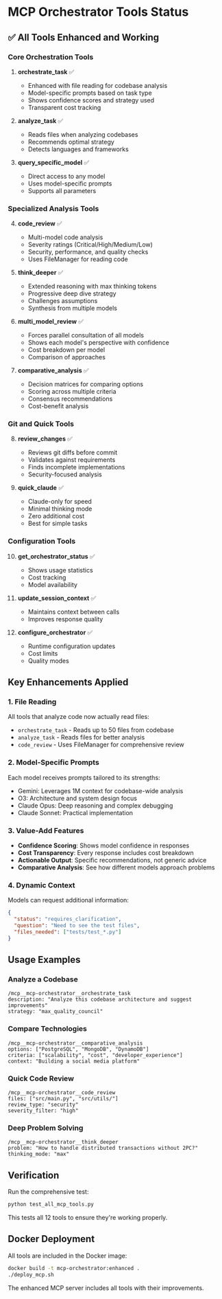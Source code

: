 # MCP Orchestrator Tools Status

## ✅ All Tools Enhanced and Working

### Core Orchestration Tools

1. **orchestrate_task** ✅
   - Enhanced with file reading for codebase analysis
   - Model-specific prompts based on task type
   - Shows confidence scores and strategy used
   - Transparent cost tracking

2. **analyze_task** ✅
   - Reads files when analyzing codebases
   - Recommends optimal strategy
   - Detects languages and frameworks

3. **query_specific_model** ✅
   - Direct access to any model
   - Uses model-specific prompts
   - Supports all parameters

### Specialized Analysis Tools

4. **code_review** ✅
   - Multi-model code analysis
   - Severity ratings (Critical/High/Medium/Low)
   - Security, performance, and quality checks
   - Uses FileManager for reading code

5. **think_deeper** ✅
   - Extended reasoning with max thinking tokens
   - Progressive deep dive strategy
   - Challenges assumptions
   - Synthesis from multiple models

6. **multi_model_review** ✅
   - Forces parallel consultation of all models
   - Shows each model's perspective with confidence
   - Cost breakdown per model
   - Comparison of approaches

7. **comparative_analysis** ✅
   - Decision matrices for comparing options
   - Scoring across multiple criteria
   - Consensus recommendations
   - Cost-benefit analysis

### Git and Quick Tools

8. **review_changes** ✅
   - Reviews git diffs before commit
   - Validates against requirements
   - Finds incomplete implementations
   - Security-focused analysis

9. **quick_claude** ✅
   - Claude-only for speed
   - Minimal thinking mode
   - Zero additional cost
   - Best for simple tasks

### Configuration Tools

10. **get_orchestrator_status** ✅
    - Shows usage statistics
    - Cost tracking
    - Model availability

11. **update_session_context** ✅
    - Maintains context between calls
    - Improves response quality

12. **configure_orchestrator** ✅
    - Runtime configuration updates
    - Cost limits
    - Quality modes

## Key Enhancements Applied

### 1. **File Reading**
All tools that analyze code now actually read files:
- `orchestrate_task` - Reads up to 50 files from codebase
- `analyze_task` - Reads files for better analysis
- `code_review` - Uses FileManager for comprehensive review

### 2. **Model-Specific Prompts**
Each model receives prompts tailored to its strengths:
- Gemini: Leverages 1M context for codebase-wide analysis
- O3: Architecture and system design focus
- Claude Opus: Deep reasoning and complex debugging
- Claude Sonnet: Practical implementation

### 3. **Value-Add Features**
- **Confidence Scoring**: Shows model confidence in responses
- **Cost Transparency**: Every response includes cost breakdown
- **Actionable Output**: Specific recommendations, not generic advice
- **Comparative Analysis**: See how different models approach problems

### 4. **Dynamic Context**
Models can request additional information:
```json
{
  "status": "requires_clarification",
  "question": "Need to see the test files",
  "files_needed": ["tests/test_*.py"]
}
```

## Usage Examples

### Analyze a Codebase
```
/mcp__mcp-orchestrator__orchestrate_task
description: "Analyze this codebase architecture and suggest improvements"
strategy: "max_quality_council"
```

### Compare Technologies
```
/mcp__mcp-orchestrator__comparative_analysis
options: ["PostgreSQL", "MongoDB", "DynamoDB"]
criteria: ["scalability", "cost", "developer_experience"]
context: "Building a social media platform"
```

### Quick Code Review
```
/mcp__mcp-orchestrator__code_review
files: ["src/main.py", "src/utils/"]
review_type: "security"
severity_filter: "high"
```

### Deep Problem Solving
```
/mcp__mcp-orchestrator__think_deeper
problem: "How to handle distributed transactions without 2PC?"
thinking_mode: "max"
```

## Verification

Run the comprehensive test:
```bash
python test_all_mcp_tools.py
```

This tests all 12 tools to ensure they're working properly.

## Docker Deployment

All tools are included in the Docker image:
```bash
docker build -t mcp-orchestrator:enhanced .
./deploy_mcp.sh
```

The enhanced MCP server includes all tools with their improvements.
